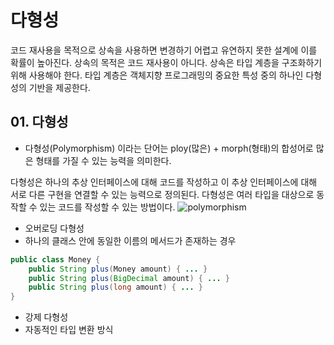 # 다형성

코드 재사용을 목적으로 상속을 사용하면 변경하기 어렵고 유연하지 못한 설계에 이를 확률이 높아진다.
상속의 목적은 코드 재사용이 아니다.
상속은 타입 계층을 구조화하기 위해 사용해야 한다.
타입 계층은 객체지향 프로그래밍의 중요한 특성 중의 하나인 다형성의 기반을 제공한다.

## 01. 다형성
 - 다형성(Polymorphism) 이라는 단어는 ploy(많은) + morph(형태)의 합성어로 많은 형태를 가질 수 있는 능력을 의미한다.

다형성은 하나의 추상 인터페이스에 대해 코드를 작성하고 이 추상 인터페이스에 대해 서로 다른 구현을 연결할 수 있는 능력으로 정의된다.
다형성은 여러 타입을 대상으로 동작할 수 있는 코드를 작성할 수 있는 방법이다.
![polymorphism](https://user-images.githubusercontent.com/50142323/132130858-371b11b9-cff4-4276-b42d-3853bc34b910.jpeg)

 - 오버로딩 다형성
  - 하나의 클래스 안에 동일한 이름의 메서드가 존재하는 경우
```Java
public class Money {
    public String plus(Money amount) { ... }
    public String plus(BigDecimal amount) { ... }
    public String plus(long amount) { ... }
}
```
 - 강제 다형성
  - 자동적인 타입 변환 방식
